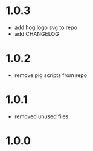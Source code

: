 # 1.0.3
- add hog logo svg to repo
- add CHANGELOG

# 1.0.2
- remove pig scripts from repo

# 1.0.1
- removed unused files

# 1.0.0
